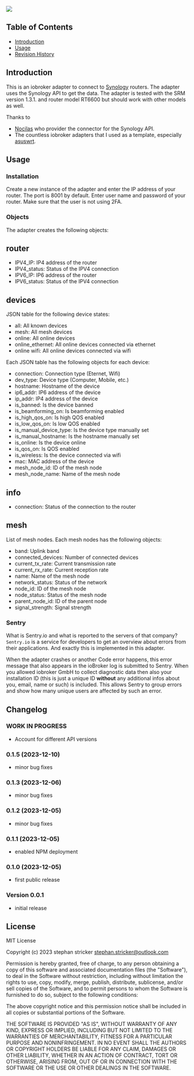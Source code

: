 ![](admin/synology.png)

## Table of Contents

-   [Introduction](#Introduction)
-   [Usage](#Usage)
-   [Revision History](#Revision-History)

<a name="Introduction"></a>

## Introduction

This is an iobroker adapter to connect to [Synology](https://www.synology.com/) routers. The adapter uses the Synology API to get the data. The adapter is tested with the SRM version 1.3.1. and router model RT6600 but should work with other models as well.

Thanks to 

* [Nocilas](https://github.com/nioc) who provider the connector for the Synology API.
* The countless iobroker adapters that I used as a template, especially [asuswrt](https://github.com/mcdhrts/ioBroker.asuswrt).

<a name="Requirements"></a>

## Usage

### Installation
Create a new instance of the adapter and enter the IP address of your router. The port is 8001 by default. Enter user name and password of your router. Make sure that the user is not using 2FA.

### Objects
The adapter creates the following objects:

## router
* IPV4_IP: IP4 address of the router
* IPV4_status: Status of the IPV4 connection
* IPV6_IP: IP6 address of the router
* IPV6_status: Status of the IPV4 connection

## devices
JSON table for the following device states:

* all: All known devices
* mesh: All mesh devices
* online: All online devices
* online_ethernet: All online devices connected via ethernet
* online wifi: All online devices connected via wifi

Each JSON table has the following objects for each device:

* connection: Connection type (Eternet, Wifi)
* dev_type: Device type (Computer, Mobile, etc.)
* hostname: Hostname of the device
* ip6_addr: IP6 address of the device
* ip_addr: IP4 address of the device
* is_banned: Is the device banned
* is_beamforming_on: Is beamforming enabled
* is_high_qos_on: Is high QOS enabled
* is_low_qos_on: Is low QOS enabled
* is_manual_device_type: Is the device type manually set
* is_manual_hostname: Is the hostname manually set
* is_online: Is the device online
* is_qos_on: Is QOS enabled
* is_wireless: Is the device connected via wifi
* mac: MAC address of the device
* mesh_node_id: ID of the mesh node
* mesh_node_name: Name of the mesh node

## info
* connection: Status of the connection to the router

## mesh
List of mesh nodes. Each mesh nodes has the following objects:

* band: Uplink band
* connected_devices: Number of connected devices
* current_tx_rate: Current transmission rate
* current_rx_rate: Current reception rate
* name: Name of the mesh node
* network_status: Status of the network
* node_id: ID of the mesh node
* node_status: Status of the mesh node
* parent_node_id: ID of the parent node
* signal_strength: Signal strength

### Sentry

What is Sentry.io and what is reported to the servers of that company? `Sentry.io` is a service for developers to get an overview about errors from their applications. And exactly this is implemented in this adapter.

When the adapter crashes or another Code error happens, this error message that also appears in the ioBroker log is submitted to Sentry. When you allowed iobroker GmbH to collect diagnostic data then also your installation ID (this is just a unique ID **without** any additional infos about you, email, name or such) is included. This allows Sentry to group errors and show how many unique users are affected by such an error. 

<a name="Revision-History"></a>

## Changelog
### **WORK IN PROGRESS**
- Account for different API versions

### 0.1.5 (2023-12-10)
- minor bug fixes

### 0.1.3 (2023-12-06)
- minor bug fixes

### 0.1.2 (2023-12-05)
- minor bug fixes

### 0.1.1 (2023-12-05)

- enabled NPM deployment

### 0.1.0 (2023-12-05)

- first public release

### Version 0.0.1

- initial release

## License
MIT License

Copyright (c) 2023 stephan stricker <stephan.stricker@outlook.com>

Permission is hereby granted, free of charge, to any person obtaining a copy
of this software and associated documentation files (the "Software"), to deal
in the Software without restriction, including without limitation the rights
to use, copy, modify, merge, publish, distribute, sublicense, and/or sell
copies of the Software, and to permit persons to whom the Software is
furnished to do so, subject to the following conditions:

The above copyright notice and this permission notice shall be included in all
copies or substantial portions of the Software.

THE SOFTWARE IS PROVIDED "AS IS", WITHOUT WARRANTY OF ANY KIND, EXPRESS OR
IMPLIED, INCLUDING BUT NOT LIMITED TO THE WARRANTIES OF MERCHANTABILITY,
FITNESS FOR A PARTICULAR PURPOSE AND NONINFRINGEMENT. IN NO EVENT SHALL THE
AUTHORS OR COPYRIGHT HOLDERS BE LIABLE FOR ANY CLAIM, DAMAGES OR OTHER
LIABILITY, WHETHER IN AN ACTION OF CONTRACT, TORT OR OTHERWISE, ARISING FROM,
OUT OF OR IN CONNECTION WITH THE SOFTWARE OR THE USE OR OTHER DEALINGS IN THE
SOFTWARE.